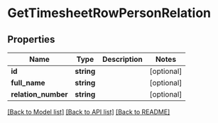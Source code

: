 # GetTimesheetRowPersonRelation

## Properties

 Name                | Type       | Description | Notes      
---------------------|------------|-------------|------------
 **id**              | **string** |             | [optional] 
 **full_name**       | **string** |             | [optional] 
 **relation_number** | **string** |             | [optional] 

[[Back to Model list]](../../README.md#documentation-for-models) [[Back to API list]](../../README.md#documentation-for-api-endpoints) [[Back to README]](../../README.md)


